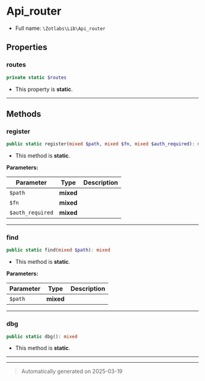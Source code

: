 
# Api_router





* Full name: `\Zotlabs\Lib\Api_router`



## Properties


### routes



```php
private static $routes
```



* This property is **static**.


***

## Methods


### register



```php
public static register(mixed $path, mixed $fn, mixed $auth_required): mixed
```



* This method is **static**.




**Parameters:**

| Parameter | Type | Description |
|-----------|------|-------------|
| `$path` | **mixed** |  |
| `$fn` | **mixed** |  |
| `$auth_required` | **mixed** |  |





***

### find



```php
public static find(mixed $path): mixed
```



* This method is **static**.




**Parameters:**

| Parameter | Type | Description |
|-----------|------|-------------|
| `$path` | **mixed** |  |





***

### dbg



```php
public static dbg(): mixed
```



* This method is **static**.








***


***
> Automatically generated on 2025-03-19
